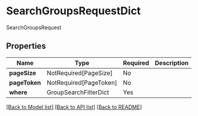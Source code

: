 # SearchGroupsRequestDict

SearchGroupsRequest

## Properties
| Name | Type | Required | Description |
| ------------ | ------------- | ------------- | ------------- |
**pageSize** | NotRequired[PageSize] | No |  |
**pageToken** | NotRequired[PageToken] | No |  |
**where** | GroupSearchFilterDict | Yes |  |


[[Back to Model list]](../../README.md#documentation-for-models) [[Back to API list]](../../README.md#documentation-for-api-endpoints) [[Back to README]](../../README.md)
